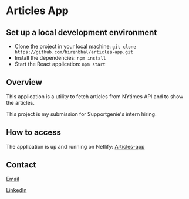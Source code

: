 # Articles App
 

## Set up a local development environment

- Clone the project in your local machine: `git clone https://github.com/hirenbhal/articles-app.git`
- Install the dependencies: `npm install`
- Start the React application: `npm start`

## Overview

This application is a utility to fetch articles from NYtimes API and to show the articles.

This project is my submission for Supportgenie's intern hiring.

## How to access

The application is up and running on Netlify: [Articles-app](https://react-articles-app.netlify.app/)

## Contact

[Email](iamhiren5@gmail.com)

[LinkedIn](https://www.linkedin.com/in/hiren-bhal-7658a4199/) 

